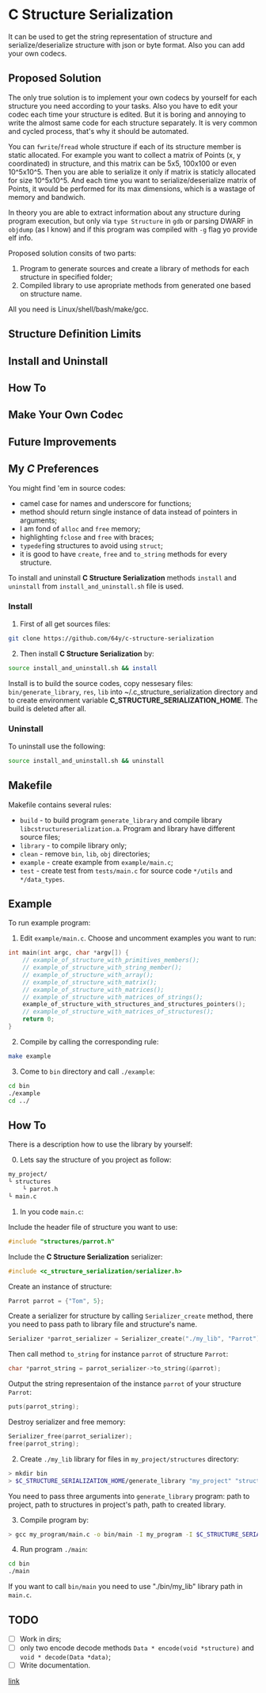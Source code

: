 # C Structure Serialization
It can be used to get the string representation of structure and serialize/deserialize structure with json or byte format. Also you can add your own codecs.


## Proposed Solution
The only true solution is to implement your own codecs by yourself for each structure you need according to your tasks. Also you have to edit your codec each time your structure is edited. But it is boring and annoying to write the almost same code for each structure separately. It is very common and cycled process, that's why it should be automated.

You can `fwrite`/`fread` whole structure if each of its structure member is static allocated. For example you want to collect a matrix of Points (x, y coordinated) in structure, and this matrix can be 5x5, 100x100 or even 10^5x10^5. Then you are able to serialize it only if matrix is staticly allocated for size 10^5x10^5. And each time you want to serialize/deserialize matrix of Points, it would be performed for its max dimensions, which is a wastage of memory and bandwich.

In theory you are able to extract information about any structure during program execution, but only via `type Structure` in `gdb` or parsing DWARF in `objdump` (as I know) and if this program was compiled with `-g` flag yo provide elf info.

Proposed solution consits of two parts:
1. Program to generate sources and create a library of methods for each structure in specified folder;
2. Compiled library to use apropriate methods from generated one based on structure name.

All you need is Linux/shell/bash/make/gcc.


## Structure Definition Limits

## Install and Uninstall

## How To

## Make Your Own Codec

## Future Improvements

## My *C* Preferences
You might find 'em in source codes:
- camel case for names and underscore for functions;
- method should return single instance of data instead of pointers in arguments;
- I am fond of `alloc` and `free` memory;
- highlighting `fclose` and `free` with braces;
- `typedef`ing structures to avoid using `struct`;
- it is good to have `create`, `free` and `to_string` methods for every structure.



To install and uninstall **C Structure Serialization** methods `install` and `uninstall` from `install_and_uninstall.sh` file is used.

### Install
1. First of all get sources files:
```bash
git clone https://github.com/64y/c-structure-serialization
```
2. Then install **C Structure Serialization** by:
```bash
source install_and_uninstall.sh && install
```

Install is to build the source codes, copy nessesary files: `bin/generate_library`, `res`, `lib` into ~/.c_structure_serialization directory and to create environment variable **C_STRUCTURE_SERIALIZATION_HOME**. The build is deleted after all.

### Uninstall

To uninstall use the following:
```bash
source install_and_uninstall.sh && uninstall
```

## Makefile

Makefile contains several rules:

* `build` - to build program `generate_library` and compile library `libcstructureserialization.a`. Program and library have different source files;
* `library` - to compile library only;
* `clean` - remove `bin`, `lib`, `obj` directories;
* `example` - create example from `example/main.c`;
* `test` - create test  from `tests/main.c` for source code `*/utils` and `*/data_types`.

## Example
To run example program:

1. Edit `example/main.c`. Choose and uncomment examples you want to run:

```C
int main(int argc, char *argv[]) {
    // example_of_structure_with_primitives_members();
    // example_of_structure_with_string_member();
    // example_of_structure_with_array();
    // example_of_structure_with_matrix();
    // example_of_structure_with_matrices();
    // example_of_structure_with_matrices_of_strings();
    example_of_structure_with_structures_and_structures_pointers();
    // example_of_structure_with_matrices_of_structures();
    return 0;
}
```

2. Compile by calling the corresponding rule:
```bash
make example
```

3. Come to `bin` directory and call `./example`:
```bash
cd bin
./example
cd ../
```


## How To

There is a description how to use the library by yourself:

0. Lets say the structure of you project as follow:
```bash
my_project/
└ structures
    └ parrot.h
└ main.c
```

1. In you code `main.c`:

Include the header file of structure you want to use:
```C
#include "structures/parrot.h"
```

Include the  **C Structure Serialization** serializer:
```C
#include <c_structure_serialization/serializer.h>
```

Create an instance of structure:
```C
Parrot parrot = {"Tom", 5};
```

Create a serializer for structure by calling ```Serializer_create``` method, there you need to pass path to library file and structure's name.
```C
Serializer *parrot_serializer = Serializer_create("./my_lib", "Parrot");
```

Then call method `to_string` for instance `parrot` of structure `Parrot`:
```C
char *parrot_string = parrot_serializer->to_string(&parrot);
```

Output the string representaion of the instance `parrot` of your structure `Parrot`:
```C
puts(parrot_string);
```

Destroy serializer and free memory:
```C
Serializer_free(parrot_serializer);
free(parrot_string);
```

2. Create `./my_lib` library for files in `my_project/structures` directory:
```bash
> mkdir bin
> $C_STRUCTURE_SERIALIZATION_HOME/generate_library "my_project" "structures" "bin/my_lib"
```
You need to pass three arguments into `generate_library` program: path to project, path to structures in project's path, path to created library.

3. Compile program by:
```bash
> gcc my_program/main.c -o bin/main -I my_program -I $C_STRUCTURE_SERIALIZATION_HOME/include -L $C_STRUCTURE_SERIALIZATION_HOME -lcstructureserialization -ldl
```

4. Run program `./main`:
```bash
cd bin
./main
```

If you want to call `bin/main` you need to use "./bin/my_lib" library path in `main.c`.

## TODO
 - [ ] Work in dirs;
 - [ ] only two encode decode methods ```Data * encode(void *structure)``` and ```void * decode(Data *data)```;
 - [ ] Write documentation.
 
[link](#problem-definition)
